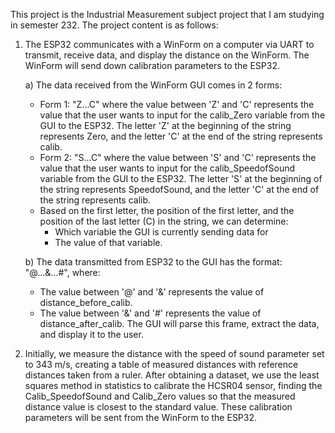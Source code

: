 This project is the Industrial Measurement subject project that I am studying in semester 232. The project content is as follows:

1. The ESP32 communicates with a WinForm on a computer via UART to transmit, receive data, and display the distance on the WinForm. The WinForm will send down calibration parameters to the ESP32.
   
   a) The data received from the WinForm GUI comes in 2 forms:
   - Form 1: "Z...C" where the value between 'Z' and 'C' represents the value that the user wants to input for the calib_Zero variable from the GUI to the ESP32.
     The letter 'Z' at the beginning of the string represents Zero, and the letter 'C' at the end of the string represents calib.
   - Form 2: "S...C" where the value between 'S' and 'C' represents the value that the user wants to input for the calib_SpeedofSound variable from the GUI to the ESP32.
     The letter 'S' at the beginning of the string represents SpeedofSound, and the letter 'C' at the end of the string represents calib.
   - Based on the first letter, the position of the first letter, and the position of the last letter (C) in the string, we can determine:
     + Which variable the GUI is currently sending data for
     + The value of that variable.
       
   b) The data transmitted from ESP32 to the GUI has the format: "@...&...#", where:
   - The value between '@' and '&' represents the value of distance_before_calib.
   - The value between '&' and '#' represents the value of distance_after_calib.
     The GUI will parse this frame, extract the data, and display it to the user.

2. Initially, we measure the distance with the speed of sound parameter set to 343 m/s, creating a table of measured distances with reference distances taken from a ruler. After obtaining a dataset, we use the least squares method in statistics to calibrate the HCSR04 sensor, finding the Calib_SpeedofSound and Calib_Zero values ​​so that the measured distance value is closest to the standard value. These calibration parameters will be sent from the WinForm to the ESP32.
